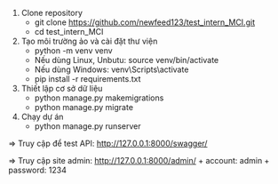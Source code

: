 1. Clone repository
	+ git clone https://github.com/newfeed123/test_intern_MCI.git
	+ cd test_intern_MCI
2. Tạo môi trường ảo và cài đặt thư viện
	+ python -m venv venv  
	+ Nếu dùng Linux, Unbutu: source venv/bin/activate  
   	+ Nếu dùng Windows: venv\Scripts\activate
	+ pip install -r requirements.txt  
3. Thiết lập cơ sở dữ liệu
	+ python manage.py makemigrations  
	+ python manage.py migrate  
4. Chạy dự án
	+ python manage.py runserver  

=> Truy cập để test API: http://127.0.0.1:8000/swagger/

=> Truy cập site admin: http://127.0.0.1:8000/admin/
	+ account: admin
	+ password: 1234

